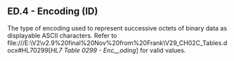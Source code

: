 ## ED.4 - Encoding (ID)

The type of encoding used to represent successive octets of binary data as displayable ASCII characters. Refer to file:///E:\V2\v2.9%20final%20Nov%20from%20Frank\V29_CH02C_Tables.docx#HL70299[_HL7 Table 0299 - Enc__oding_] for valid values.
